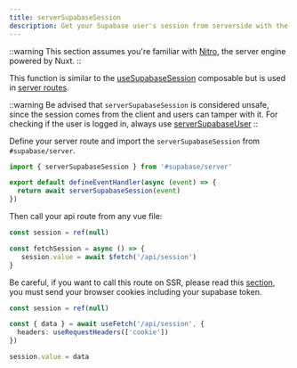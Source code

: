 ```yaml
---
title: serverSupabaseSession
description: Get your Supabase user's session from serverside with the serverSupabaseUser service
---
```


::warning
This section assumes you're familiar with [Nitro](https://v3.nuxtjs.org/guide/concepts/server-engine), the server engine powered by Nuxt.
::

This function is similar to the [useSupabaseSession](/usage/composables/usesupabasesession) composable but is used in [server routes](https://nuxt.com/docs/guide/directory-structure/server#server-routes).

::warning
Be advised that `serverSupabaseSession` is considered unsafe, since the session comes from the client and users can tamper with it. For checking if the user is logged in, always use  [serverSupabaseUser](/usage/services/serversupabaseuser)
::

Define your server route and import the `serverSupabaseSession` from `#supabase/server`.

```ts [server/api/session.ts]
import { serverSupabaseSession } from '#supabase/server'

export default defineEventHandler(async (event) => {
  return await serverSupabaseSession(event)
})
```

Then call your api route from any vue file:

```ts [pages/index.vue]
const session = ref(null)

const fetchSession = async () => {
   session.value = await $fetch('/api/session')
}
```

Be careful, if you want to call this route on SSR, please read this [section](https://nuxt.com/docs/getting-started/data-fetching#isomorphic-fetch-and-fetch), you must send your browser cookies including your supabase token.

```ts [pages/index.vue]
const session = ref(null)

const { data } = await useFetch('/api/session', {
  headers: useRequestHeaders(['cookie'])
})

session.value = data
```
